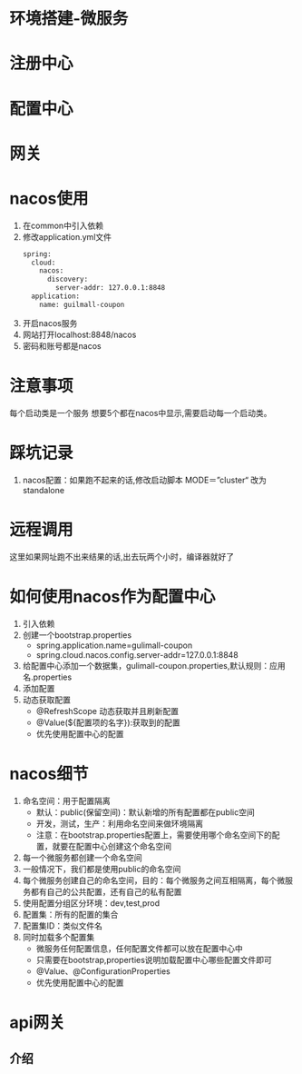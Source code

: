 # 环境搭建-微服务

# 注册中心




# 配置中心

# 网关

# nacos使用
1. 在common中引入依赖
2. 修改application.yml文件
    ```bash
    spring:
      cloud:
        nacos:
          discovery:
            server-addr: 127.0.0.1:8848
      application:
        name: guilmall-coupon
    ```
3. 开启nacos服务
4. 网站打开localhost:8848/nacos
5. 密码和账号都是nacos

# 注意事项
每个启动类是一个服务
想要5个都在nacos中显示,需要启动每一个启动类。


# 踩坑记录
1. nacos配置：如果跑不起来的话,修改启动脚本 MODE＝”cluster“ 改为 standalone

# 远程调用

这里如果网址跑不出来结果的话,出去玩两个小时，编译器就好了

# 如何使用nacos作为配置中心
1. 引入依赖
2. 创建一个bootstrap.properties
   - spring.application.name=gulimall-coupon
   - spring.cloud.nacos.config.server-addr=127.0.0.1:8848
3. 给配置中心添加一个数据集，gulimall-coupon.properties,默认规则：应用名.properties
4. 添加配置
5. 动态获取配置
   - @RefreshScope 动态获取并且刷新配置
   - @Value(${配置项的名字}):获取到的配置
   - 优先使用配置中心的配置

# nacos细节

1. 命名空间：用于配置隔离
   - 默认：public(保留空间)：默认新增的所有配置都在public空间
   - 开发，测试，生产：利用命名空间来做环境隔离
   - 注意：在bootstrap.properties配置上，需要使用哪个命名空间下的配置，就要在配置中心创建这个命名空间
2. 每一个微服务都创建一个命名空间
3. 一般情况下，我们都是使用public的命名空间
4. 每个微服务创建自己的命名空间，目的：每个微服务之间互相隔离，每个微服务都有自己的公共配置，还有自己的私有配置
5. 使用配置分组区分环境：dev,test,prod
6. 配置集：所有的配置的集合
7. 配置集ID：类似文件名
8. 同时加载多个配置集
   - 微服务任何配置信息，任何配置文件都可以放在配置中心中
   - 只需要在bootstrap,properties说明加载配置中心哪些配置文件即可
   - @Value、@ConfigurationProperties
   - 优先使用配置中心的配置

# api网关

## 介绍


























